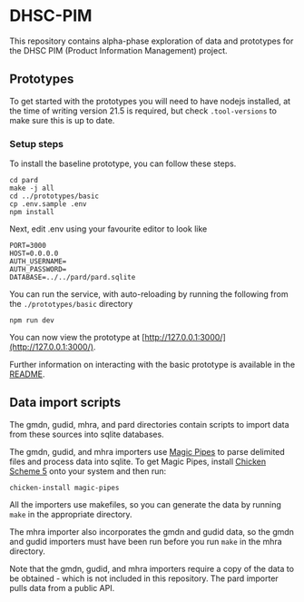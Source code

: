 # DHSC-PIM

This repository contains alpha-phase exploration of data and prototypes for the DHSC PIM (Product Information Management) project.

## Prototypes

To get started with the prototypes you will need to have nodejs installed, at the time of writing version 21.5 is required, but check `.tool-versions` to make sure this is up to date.

### Setup steps

To install the baseline prototype, you can follow these steps.

```
cd pard
make -j all
cd ../prototypes/basic
cp .env.sample .env
npm install
```

Next, edit .env using your favourite editor to look like

```
PORT=3000
HOST=0.0.0.0
AUTH_USERNAME=
AUTH_PASSWORD=
DATABASE=../../pard/pard.sqlite
```

You can run the service, with auto-reloading by running the following from the `./prototypes/basic` directory

```
npm run dev
```

You can now view the prototype at [http://127.0.0.1:3000/](http://127.0.0.1:3000/).

Further information on interacting with the basic prototype is available in the [README](prototypes/basic/README.md).

## Data import scripts

The gmdn, gudid, mhra, and pard directories contain scripts to import data from these sources into sqlite databases.

The gmdn, gudid, and mhra importers use [Magic
Pipes](https://www.kitten-technologies.co.uk/project/magic-pipes) to parse
delimited files and process data into sqlite. To get Magic Pipes, install [Chicken Scheme 5](http://call-cc.org/) onto your system and then run:

```
chicken-install magic-pipes
```

All the importers use makefiles, so you can generate the data by running `make`
in the appropriate directory.

The mhra importer also incorporates the gmdn and gudid data, so the gmdn and gudid importers must have been run before you run `make` in the mhra directory.

Note that the gmdn, gudid, and mhra importers require a copy of the data to be obtained - which is not included in this repository. The pard importer pulls data from a public API.
